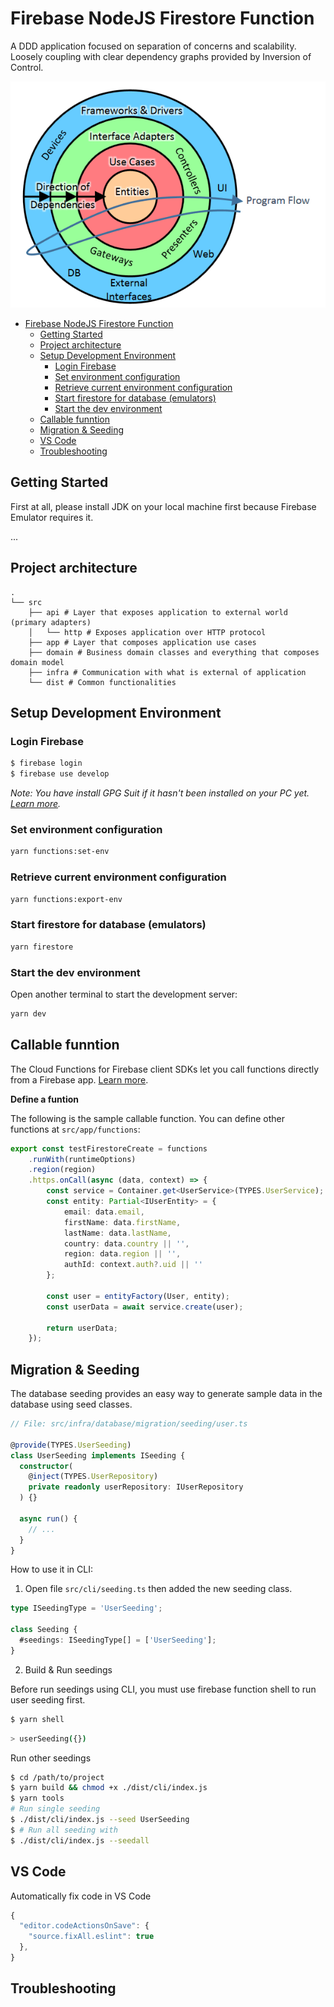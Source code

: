 # Firebase NodeJS Firestore Function

A DDD application focused on separation of concerns and scalability.
Loosely coupling with clear dependency graphs provided by Inversion of Control.

![alt text](architecture.png 'Clean Architecture')

- [Firebase NodeJS Firestore Function](#firebase-nodejs-firestore-function)
  - [Getting Started](#getting-started)
  - [Project architecture](#project-architecture)
  - [Setup Development Environment](#setup-development-environment)
    - [Login Firebase](#login-firebase)
    - [Set environment configuration](#set-environment-configuration)
    - [Retrieve current environment configuration](#retrieve-current-environment-configuration)
    - [Start firestore for database (emulators)](#start-firestore-for-database-emulators)
    - [Start the dev environment](#start-the-dev-environment)
  - [Callable funntion](#callable-funntion)
  - [Migration & Seeding](#migration--seeding)
  - [VS Code](#vs-code)
  - [Troubleshooting](#troubleshooting)

## Getting Started

First at all, please install JDK on your local machine first because Firebase Emulator requires it.

...

## Project architecture

    .
    └── src
        ├── api # Layer that exposes application to external world (primary adapters)
        │   └── http # Exposes application over HTTP protocol
        ├── app # Layer that composes application use cases
        ├── domain # Business domain classes and everything that composes domain model
        ├── infra # Communication with what is external of application
        └── dist # Common functionalities

## Setup Development Environment

### Login Firebase

```sh
$ firebase login
$ firebase use develop
```

_Note: You have install GPG Suit if it hasn't been installed on your PC yet. [Learn more](https://www.gnupg.org/download/)._

### Set environment configuration

```sh
yarn functions:set-env
```

### Retrieve current environment configuration

```sh
yarn functions:export-env
```

### Start firestore for database (emulators)

```sh
yarn firestore
```

### Start the dev environment

Open another terminal to start the development server:

```sh
yarn dev
```

## Callable funntion

The Cloud Functions for Firebase client SDKs let you call functions directly from a Firebase app. [Learn more](https://firebase.google.com/docs/functions/callable).

**Define a funtion**

The following is the sample callable function. You can define other functions at `src/app/functions`:

```ts
export const testFirestoreCreate = functions
    .runWith(runtimeOptions)
    .region(region)
    .https.onCall(async (data, context) => {
        const service = Container.get<UserService>(TYPES.UserService);
        const entity: Partial<IUserEntity> = {
            email: data.email,
            firstName: data.firstName,
            lastName: data.lastName,
            country: data.country || '',
            region: data.region || '',
            authId: context.auth?.uid || ''
        };

        const user = entityFactory(User, entity);
        const userData = await service.create(user);

        return userData;
    });
```

## Migration & Seeding

The database seeding provides an easy way to generate sample data in the database using seed classes.

```ts
// File: src/infra/database/migration/seeding/user.ts

@provide(TYPES.UserSeeding)
class UserSeeding implements ISeeding {
  constructor(
    @inject(TYPES.UserRepository)
    private readonly userRepository: IUserRepository
  ) {}

  async run() {
    // ...
  }
}
```

How to use it in CLI:

1. Open file `src/cli/seeding.ts` then added the new seeding class.

```ts
type ISeedingType = 'UserSeeding';

class Seeding {
  #seedings: ISeedingType[] = ['UserSeeding'];
}
```

2. Build & Run seedings

Before run seedings using CLI, you must use firebase function shell to run user seeding first.

```sh
$ yarn shell
```

```sh
> userSeeding({})
```

Run other seedings

```sh
$ cd /path/to/project
$ yarn build && chmod +x ./dist/cli/index.js
$ yarn tools
# Run single seeding
$ ./dist/cli/index.js --seed UserSeeding
$ # Run all seeding with
$ ./dist/cli/index.js --seedall
```

## VS Code

Automatically fix code in VS Code

```js
{
  "editor.codeActionsOnSave": {
    "source.fixAll.eslint": true
  },
}
```

## Troubleshooting
